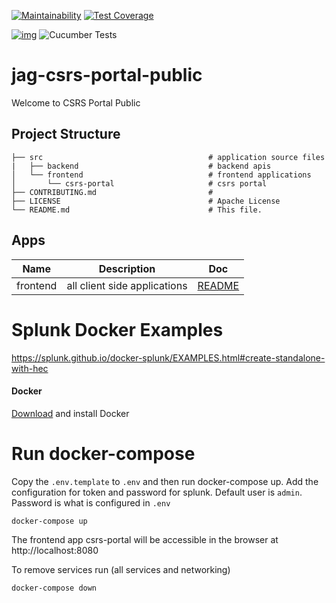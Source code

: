 [![Maintainability](https://api.codeclimate.com/v1/badges/1b10997fdfad5bc3f42c/maintainability)](https://codeclimate.com/github/bcgov/jag-csrs-portal-public/maintainability) [![Test Coverage](https://api.codeclimate.com/v1/badges/1b10997fdfad5bc3f42c/test_coverage)](https://codeclimate.com/github/bcgov/jag-csrs-portal-public/test_coverage)

[![img](https://img.shields.io/badge/Lifecycle-Experimental-339999)](https://github.com/bcgov/repomountie/blob/master/doc/lifecycle-badges.md)  ![Cucumber Tests](https://github.com/bcgov/jag-csrs-portal-public/workflows/Cucumber%20Tests/badge.svg)

# jag-csrs-portal-public

Welcome to CSRS Portal Public

## Project Structure

    ├── src                                     # application source files
    |   ├── backend                             # backend apis
    │   └── frontend                            # frontend applications
    │       └── csrs-portal                     # csrs portal
    ├── CONTRIBUTING.md                         #
    ├── LICENSE                                 # Apache License
    └── README.md                               # This file.

## Apps

| Name                | Description                                  | Doc                             |
| ------------------- | -------------------------------------------- | --------------------------------|
| frontend            | all client side applications                 | [README](src/frontend/README.md)|


# Splunk Docker Examples

https://splunk.github.io/docker-splunk/EXAMPLES.html#create-standalone-with-hec

#### Docker

[Download](https://www.docker.com/products/docker-desktop) and install Docker

# Run docker-compose

Copy the `.env.template` to `.env` and then run docker-compose up.
Add the configuration for token and password for splunk.
Default user is `admin`. Password is what is configured in `.env`

```
docker-compose up
```

The frontend app csrs-portal will be accessible in the browser at http://localhost:8080 

To remove services run (all services and networking)
```
docker-compose down
```
